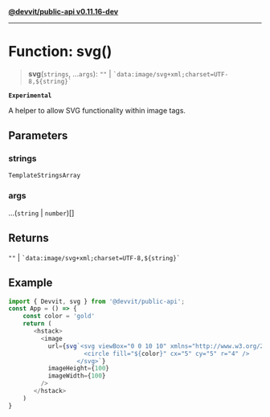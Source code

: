 [**@devvit/public-api v0.11.16-dev**](../README.md)

---

# Function: svg()

> **svg**(`strings`, ...`args`): `""` \| `` `data:image/svg+xml;charset=UTF-8,${string}` ``

**`Experimental`**

A helper to allow SVG functionality within image tags.

## Parameters

### strings

`TemplateStringsArray`

### args

...(`string` \| `number`)[]

## Returns

`""` \| `` `data:image/svg+xml;charset=UTF-8,${string}` ``

## Example

```ts
import { Devvit, svg } from '@devvit/public-api';
const App = () => {
    const color = 'gold'
    return (
       <hstack>
         <image
           url={svg`<svg viewBox="0 0 10 10" xmlns="http://www.w3.org/2000/svg">
                     <circle fill="${color}" cx="5" cy="5" r="4" />
                   </svg>`}
           imageHeight={100}
           imageWidth={100}
         />
       </hstack>
    )
}
```
